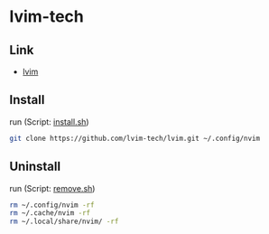 

# lvim-tech


## Link

* [lvim](https://github.com/lvim-tech/lvim)


## Install

run (Script: [install.sh](install.sh))

``` sh
git clone https://github.com/lvim-tech/lvim.git ~/.config/nvim
```


## Uninstall

run (Script: [remove.sh](remove.sh))

``` sh
rm ~/.config/nvim -rf
rm ~/.cache/nvim -rf
rm ~/.local/share/nvim/ -rf
```
